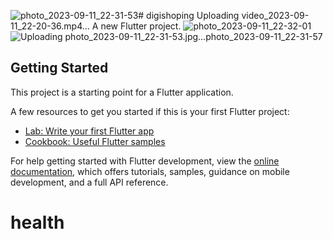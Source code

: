 ![photo_2023-09-11_22-31-53](https://github.com/mosamohammdii/health/assets/140255341/3e616098-bd8a-4582-9b19-5f169d9fd3df)# digishoping
Uploading video_2023-09-11_22-20-36.mp4…
A new Flutter project.
![photo_2023-09-11_22-32-01](https://github.com/mosamohammdii/health/assets/140255341/27cf5f93-7ebb-417e-abb3-546f4c4408ed)![Uploading photo_2023-09-11_22-31-53.jpg…![photo_2023-09-11_22-31-57](https://github.com/mosamohammdii/health/assets/140255341/cee5504c-92a4-4cbb-afbc-f47423c267e5)
]()



## Getting Started

This project is a starting point for a Flutter application.

A few resources to get you started if this is your first Flutter project:

- [Lab: Write your first Flutter app](https://docs.flutter.dev/get-started/codelab)
- [Cookbook: Useful Flutter samples](https://docs.flutter.dev/cookbook)

For help getting started with Flutter development, view the
[online documentation](https://docs.flutter.dev/), which offers tutorials,
samples, guidance on mobile development, and a full API reference.
# health




